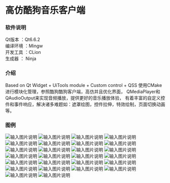 # 高仿酷狗音乐客户端

### 软件说明
Qt版本 ：Qt6.6.2         
编译环境 ：Mingw        
开发工具 ：CLion        
生成器 ： Ninja        

### 介绍
Based on Qt Widget + UiTools module + Custom control + QSS
使用CMake进行模块化管理，参照酷狗酷狗客户端，高仿并且优化界面，
QMediaPlayer和QAudioOutput来实现音频播放，提供更好的音乐播放体验，
有着丰富的自定义控件和事件响应，解决诸多难题如：遮罩绘图，控件拉伸，特效绘制，页面切换动画等。

### 图例
![输入图片说明](image-show/image01.png)
![输入图片说明](image-show/image02.png)
![输入图片说明](image-show/image03.png)
![输入图片说明](image-show/image04.png)
![输入图片说明](image-show/image05.png)
![输入图片说明](image-show/image06.png)
![输入图片说明](image-show/image07.png)
![输入图片说明](image-show/image08.png)
![输入图片说明](image-show/image09.png)
![输入图片说明](image-show/image10.png)
![输入图片说明](image-show/image11.png)
![输入图片说明](image-show/image12.png)
![输入图片说明](image-show/image13.png)
![输入图片说明](image-show/image14.png)
![输入图片说明](image-show/image15.png)
![输入图片说明](image-show/image16.png)
![输入图片说明](image-show/image17.png)
![输入图片说明](image-show/image18.png)
![输入图片说明](image-show/image19.png)
![输入图片说明](image-show/image20.png)
![输入图片说明](image-show/image21.png)
![输入图片说明](image-show/image22.png)
![输入图片说明](image-show/image23.png)
![输入图片说明](image-show/image24.png)
![输入图片说明](image-show/image25.png)
![输入图片说明](image-show/image26.png)
